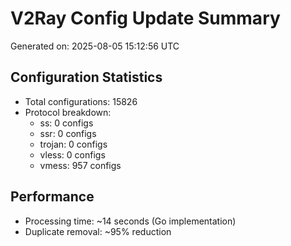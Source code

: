 # V2Ray Config Update Summary
Generated on: 2025-08-05 15:12:56 UTC

## Configuration Statistics
- Total configurations: 15826
- Protocol breakdown:
  - ss: 0 configs
  - ssr: 0 configs
  - trojan: 0 configs
  - vless: 0 configs
  - vmess: 957 configs

## Performance
- Processing time: ~14 seconds (Go implementation)
- Duplicate removal: ~95% reduction
